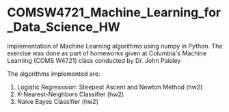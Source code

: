 # COMSW4721_Machine_Learning_for_Data_Science_HW

Implementation of Machine Learning algorithms using numpy in Python. The exercise was done as part of homeworks given at Columbia's Machine Learning (COMS W4721) class conducted by Dr. John Paisley

The algorithms implemented are:

1. Logistic Regresssion: Steepest Ascent and Newton Method (hw2)
2. K-Nearest-Neighbors Classifier (hw2)
3. Naive Bayes Classifier (hw2)
